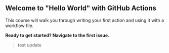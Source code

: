 ## Welcome to "Hello World" with GitHub Actions

This course will walk you through writing your first action and using it with a workflow file.

**Ready to get started? Navigate to the first issue.**

> test update
